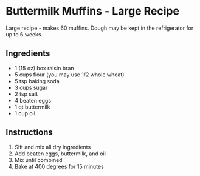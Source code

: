 # Buttermilk Muffins - Large Recipe

Large recipe - makes 60 muffins. Dough may be kept in the refrigerator for up to 6 weeks.

## Ingredients

- 1 (15 oz) box raisin bran
- 5 cups flour (you may use 1/2 whole wheat)
- 5 tsp baking soda
- 3 cups sugar
- 2 tsp salt
- 4 beaten eggs
- 1 qt buttermilk
- 1 cup oil

## Instructions

1. Sift and mix all dry ingredients
2. Add beaten eggs, buttermilk, and oil
3. Mix until combined
4. Bake at 400 degrees for 15 minutes
